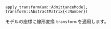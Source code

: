 ```
apply_transform(am::AdmittanceModel, transform::AbstractMatrix{<:Number})
```

モデルの座標に線形変換 `transform` を適用します。
